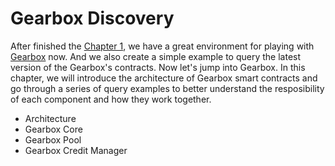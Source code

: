 # Gearbox Discovery

After finished the [Chapter 1](../setting-up-environment/setting-up-environment.md), we have a great environment for playing with [Gearbox](https://gearbox.fi/) now. And we also create a simple example to query the latest version of the Gearbox's contracts. Now let's jump into Gearbox. In this chapter, we will introduce the architecture of Gearbox smart contracts and go through a series of query examples to better understand the resposibility of each component and how they work together.

  * Architecture
  * Gearbox Core
  * Gearbox Pool
  * Gearbox Credit Manager

